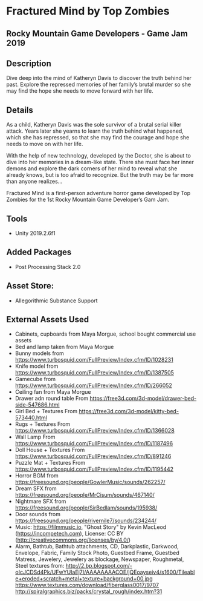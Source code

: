 # Fractured Mind by Top Zombies
## Rocky Mountain Game Developers - Game Jam 2019

## Description
Dive deep into the mind of Katheryn Davis to discover the truth behind her past. Explore the repressed memories of her family’s brutal murder so she may find the hope she needs to move forward with her life.

## Details
As a child, Katheryn Davis was the sole survivor of a brutal serial killer attack. Years later she yearns to learn the truth behind what happened, which she has repressed, so that she may find the courage and hope she needs to move on with her life.

With the help of new technology, developed by the Doctor, she is about to dive into her memories in a dream-like state. There she must face her inner demons and explore the dark corners of her mind to reveal what she already knows, but is too afraid to recognize. But the truth may be far more than anyone realizes…

Fractured Mind is a first-person adventure horror game developed by Top Zombies for the 1st Rocky Mountain Game Developer’s Gam Jam.

## Tools
- Unity 2019.2.6f1

## Added Packages
- Post Processing Stack 2.0

## Asset Store: 
- Allegorithmic Substance Support

## External Assets Used
- Cabinets, cupboards from Maya Morgue, school bought commercial use assets
- Bed and lamp taken from Maya Morgue
- Bunny models from https://www.turbosquid.com/FullPreview/Index.cfm/ID/1028231
- Knife model from https://www.turbosquid.com/FullPreview/Index.cfm/ID/1387505
- Gamecube from https://www.turbosquid.com/FullPreview/Index.cfm/ID/266052
- Ceiling fan from Maya Morgue
- Drawer adn round table From	https://free3d.com/3d-model/drawer-bed-side-547686.html
- Girl Bed + Textures	From https://free3d.com/3d-model/kitty-bed-573440.html
- Rugs + Textures	From https://www.turbosquid.com/FullPreview/Index.cfm/ID/1366028
- Wall Lamp	From https://www.turbosquid.com/FullPreview/Index.cfm/ID/1187496
- Doll House + Textures	From https://www.turbosquid.com/FullPreview/Index.cfm/ID/891246
- Puzzle Mat + Textures	From https://www.turbosquid.com/FullPreview/Index.cfm/ID/1195442
- Horror BGM from https://freesound.org/people/GowlerMusic/sounds/262257/
- Dream SFX from https://freesound.org/people/MrCisum/sounds/467140/
- Nightmare SFX from https://freesound.org/people/SirBedlam/sounds/195938/
- Door sounds from https://freesound.org/people/rivernile7/sounds/234244/
- Music: https://filmmusic.io, "Ghost Story" by Kevin MacLeod (https://incompetech.com), License: CC BY (http://creativecommons.org/licenses/by/4.0/)
- Alarm, Bathtub, Bathtub attachments, CD, Darkplastic, Darkwood, Envelope, Fabric, Family Stock Photo, Guestbed Frame, Guestbed Matress, Jewelery, Jewelery as blockage, Newspaper, Roughmetal, Steel textures from:
http://2.bp.blogspot.com/-oIcJCDSd4Pk/UFwYUIaEj7I/AAAAAAAACOE/jQEoayseiv4/s1600/Tileable+eroded+scratch+metal+texture+background+00.jpg
https://www.textures.com/download/fiberglass0017/9707
http://spiralgraphics.biz/packs/crystal_rough/index.htm?31
